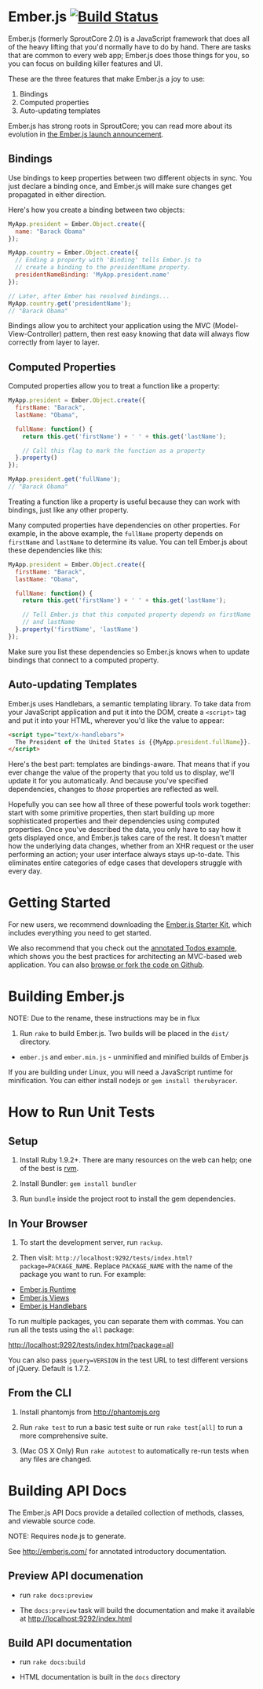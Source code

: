 # Ember.js [![Build Status](https://secure.travis-ci.org/emberjs/ember.js.png?branch=master)](http://travis-ci.org/emberjs/ember.js)

Ember.js (formerly SproutCore 2.0) is a JavaScript framework that does all of the heavy lifting that you'd normally have to do by hand. There are tasks that are common to every web app; Ember.js does those things for you, so you can focus on building killer features and UI.

These are the three features that make Ember.js a joy to use:

1. Bindings
2. Computed properties
3. Auto-updating templates

Ember.js has strong roots in SproutCore; you can read more about its evolution in [the Ember.js launch announcement](http://yehudakatz.com/2011/12/08/announcing-amber-js/).

## Bindings

Use bindings to keep properties between two different objects in sync. You just declare a binding once, and Ember.js will make sure changes get propagated in either direction.

Here's how you create a binding between two objects:

```javascript
MyApp.president = Ember.Object.create({
  name: "Barack Obama"
});

MyApp.country = Ember.Object.create({
  // Ending a property with 'Binding' tells Ember.js to
  // create a binding to the presidentName property.
  presidentNameBinding: 'MyApp.president.name'
});

// Later, after Ember has resolved bindings...
MyApp.country.get('presidentName');
// "Barack Obama"
```
Bindings allow you to architect your application using the MVC (Model-View-Controller) pattern, then rest easy knowing that data will always flow correctly from layer to layer.

## Computed Properties

Computed properties allow you to treat a function like a property:

``` javascript
MyApp.president = Ember.Object.create({
  firstName: "Barack",
  lastName: "Obama",

  fullName: function() {
    return this.get('firstName') + ' ' + this.get('lastName');

    // Call this flag to mark the function as a property
  }.property()
});

MyApp.president.get('fullName');
// "Barack Obama"
```

Treating a function like a property is useful because they can work with bindings, just like any other property.

Many computed properties have dependencies on other properties. For example, in the above example, the `fullName` property depends on `firstName` and `lastName` to determine its value. You can tell Ember.js about these dependencies like this:

``` javascript
MyApp.president = Ember.Object.create({
  firstName: "Barack",
  lastName: "Obama",

  fullName: function() {
    return this.get('firstName') + ' ' + this.get('lastName');

    // Tell Ember.js that this computed property depends on firstName
    // and lastName
  }.property('firstName', 'lastName')
});
```

Make sure you list these dependencies so Ember.js knows when to update bindings that connect to a computed property.

## Auto-updating Templates

Ember.js uses Handlebars, a semantic templating library. To take data from your JavaScript application and put it into the DOM, create a `<script>` tag and put it into your HTML, wherever you'd like the value to appear:

``` html
<script type="text/x-handlebars">
  The President of the United States is {{MyApp.president.fullName}}.
</script>
```

Here's the best part: templates are bindings-aware. That means that if you ever change the value of the property that you told us to display, we'll update it for you automatically. And because you've specified dependencies, changes to *those* properties are reflected as well.

Hopefully you can see how all three of these powerful tools work together: start with some primitive properties, then start building up more sophisticated properties and their dependencies using computed properties. Once you've described the data, you only have to say how it gets displayed once, and Ember.js takes care of the rest. It doesn't matter how the underlying data changes, whether from an XHR request or the user performing an action; your user interface always stays up-to-date. This eliminates entire categories of edge cases that developers struggle with every day.

# Getting Started

For new users, we recommend downloading the [Ember.js Starter Kit](https://github.com/emberjs/starter-kit/downloads), which includes everything you need to get started.

We also recommend that you check out the [annotated Todos example](http://annotated-todos.strobeapp.com/), which shows you the best practices for architecting an MVC-based web application. You can also [browse or fork the code on Github](https://github.com/emberjs/todos).

# Building Ember.js

NOTE: Due to the rename, these instructions may be in flux

1. Run `rake` to build Ember.js. Two builds will be placed in the `dist/` directory.
  * `ember.js` and `ember.min.js` - unminified and minified
    builds of Ember.js

If you are building under Linux, you will need a JavaScript runtime for
minification. You can either install nodejs or `gem install
therubyracer`.

# How to Run Unit Tests

## Setup

1. Install Ruby 1.9.2+. There are many resources on the web can help; one of the best is [rvm](http://rvm.beginrescueend.com/).

2. Install Bundler: `gem install bundler`

3. Run `bundle` inside the project root to install the gem dependencies.

## In Your Browser

1. To start the development server, run `rackup`.

2. Then visit: `http://localhost:9292/tests/index.html?package=PACKAGE_NAME`.  Replace `PACKAGE_NAME` with the name of the package you want to run.  For example:

  * [Ember.js Runtime](http://localhost:9292/tests/index.html?package=ember-runtime)
  * [Ember.js Views](http://localhost:9292/tests/index.html?package=ember-views)
  * [Ember.js Handlebars](http://localhost:9292/tests/index.html?package=ember-handlebars)

To run multiple packages, you can separate them with commas. You can run all the tests using the `all` package:

<http://localhost:9292/tests/index.html?package=all>

You can also pass `jquery=VERSION` in the test URL to test different versions of jQuery. Default is 1.7.2.

## From the CLI

1. Install phantomjs from http://phantomjs.org

2. Run `rake test` to run a basic test suite or run `rake test[all]` to
   run a more comprehensive suite.

3. (Mac OS X Only) Run `rake autotest` to automatically re-run tests
   when any files are changed.

# Building API Docs

The Ember.js API Docs provide a detailed collection of methods, classes, and viewable source code.

NOTE: Requires node.js to generate.

See <http://emberjs.com/> for annotated introductory documentation.

## Preview API documenation

* run `rake docs:preview`

* The `docs:preview` task will build the documentation and make it available at <http://localhost:9292/index.html>


## Build API documentation

* run `rake docs:build`

* HTML documentation is built in the `docs` directory
